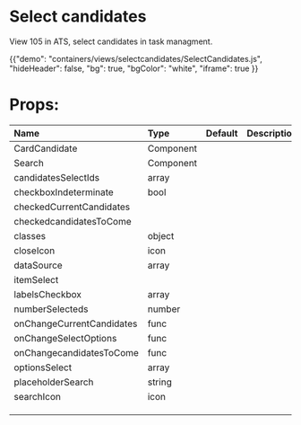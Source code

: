 # Select candidates

<p class="description">View 105 in ATS, select candidates in task managment.</p>

{{"demo": "containers/views/selectcandidates/SelectCandidates.js", "hideHeader": false, "bg": true, "bgColor": "white", "iframe": true }}
<h1>
Props:
</h1>

| Name      |      Type      |  Default | Description   |
|:-----------|:--------------|:---------|:-------------| 
| CardCandidate   |    Component    |     |               |
| Search   |   Component     |       |               |
| candidatesSelectIds | array  |       |
| checkboxIndeterminate  |    bool    |      |               |
| checkedCurrentCandidates   |        |       |               |
| checkedcandidatesToCome   |        |       |               |
| classes   |   object     |      |               |
| closeIcon   |   icon     |      |               |
| dataSource   |  array      |       |               |
| itemSelect   |        |       |               |
| labelsCheckbox   |  array      |      |               |
| numberSelecteds   |  number      |      |               |
| onChangeCurrentCandidates   |   func     |       |               |
| onChangeSelectOptions   |   func     |       |               |
| onChangecandidatesToCome   |    func    |      |               |
| optionsSelect  |   array     |      |               |
| placeholderSearch   |  string      |      |               |
| searchIcon  |  icon   |       |               |
|    |        |       |               |
|    |        |      |               |
|    |        |      |               |      

